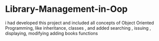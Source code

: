 # Library-Management-in-Oop
i had developed this project and included all concepts of Object Oriented Programming, like inheritance, classes , and added searching , issuing , displaying, modifying adding books functions
